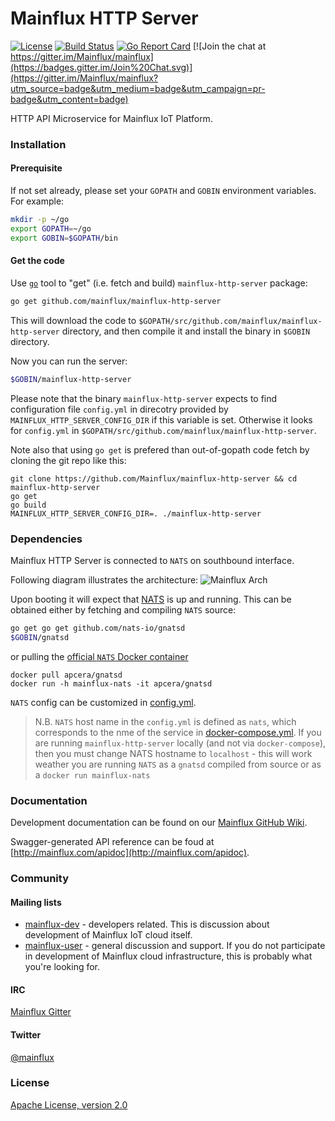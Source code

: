 # Mainflux HTTP Server

[![License](https://img.shields.io/badge/license-Apache%20v2.0-blue.svg)](LICENSE)
[![Build Status](https://travis-ci.org/Mainflux/mainflux-http-server.svg?branch=master)](https://travis-ci.org/Mainflux/mainflux-http-server)
[![Go Report Card](https://goreportcard.com/badge/github.com/Mainflux/mainflux-http-server)](https://goreportcard.com/report/github.com/Mainflux/mainflux-http-server)
[![Join the chat at https://gitter.im/Mainflux/mainflux](https://badges.gitter.im/Join%20Chat.svg)](https://gitter.im/Mainflux/mainflux?utm_source=badge&utm_medium=badge&utm_campaign=pr-badge&utm_content=badge)

HTTP API Microservice for Mainflux IoT Platform.

### Installation
#### Prerequisite
If not set already, please set your `GOPATH` and `GOBIN` environment variables. For example:
```bash
mkdir -p ~/go
export GOPATH=~/go
export GOBIN=$GOPATH/bin
```

#### Get the code
Use [`go`](https://golang.org/cmd/go/) tool to "get" (i.e. fetch and build) `mainflux-http-server` package:
```bash
go get github.com/mainflux/mainflux-http-server
```

This will download the code to `$GOPATH/src/github.com/mainflux/mainflux-http-server` directory,
and then compile it and install the binary in `$GOBIN` directory.

Now you can run the server:
```bash
$GOBIN/mainflux-http-server
```

Please note that the binary `mainflux-http-server` expects to find configuration file `config.yml` in
direcotry provided by `MAINFLUX_HTTP_SERVER_CONFIG_DIR` if this variable is set. Otherwise it looks for `config.yml`
in `$GOPATH/src/github.com/mainflux/mainflux-http-server`.

Note also that using `go get` is prefered than out-of-gopath code fetch by cloning the git repo like this:
```
git clone https://github.com/Mainflux/mainflux-http-server && cd mainflux-http-server
go get
go build
MAINFLUX_HTTP_SERVER_CONFIG_DIR=. ./mainflux-http-server
```

### Dependencies
Mainflux HTTP Server is connected to `NATS` on southbound interface.

Following diagram illustrates the architecture:
![Mainflux Arch](https://github.com/Mainflux/mainflux-doc/blob/master/mermaid/arch.png)

Upon booting it will expect that [NATS](https://github.com/nats-io/gnatsd) is up and running. This can be obtained either by fetching and compiling `NATS` source:
```bash
go get go get github.com/nats-io/gnatsd
$GOBIN/gnatsd
```
or pulling the [official `NATS` Docker container](https://hub.docker.com/r/apcera/gnatsd/)
```
docker pull apcera/gnatsd
docker run -h mainflux-nats -it apcera/gnatsd
```

`NATS` config can be customized in [config.yml](config.yml).

> N.B. `NATS` host name in the `config.yml` is defined as `nats`,
> which corresponds to the nme of the service in [docker-compose.yml](https://github.com/Mainflux/mainflux/blob/master/docker-compose.yml).
> If you are running `mainflux-http-server` locally (and not via `docker-compose`), then you must change
> NATS hostname to `localhost` - this will work weather you are running `NATS` as a `gnatsd` compiled from source
> or as a `docker run mainflux-nats`

### Documentation
Development documentation can be found on our [Mainflux GitHub Wiki](https://github.com/Mainflux/mainflux/wiki).

Swagger-generated API reference can be foud at [http://mainflux.com/apidoc](http://mainflux.com/apidoc).

### Community
#### Mailing lists
- [mainflux-dev](https://groups.google.com/forum/#!forum/mainflux-dev) - developers related. This is discussion about development of Mainflux IoT cloud itself.
- [mainflux-user](https://groups.google.com/forum/#!forum/mainflux-user) - general discussion and support. If you do not participate in development of Mainflux cloud infrastructure, this is probably what you're looking for.

#### IRC
[Mainflux Gitter](https://gitter.im/Mainflux/mainflux?utm_source=badge&utm_medium=badge&utm_campaign=pr-badge&utm_content=badge)

#### Twitter
[@mainflux](https://twitter.com/mainflux)

### License
[Apache License, version 2.0](LICENSE)
